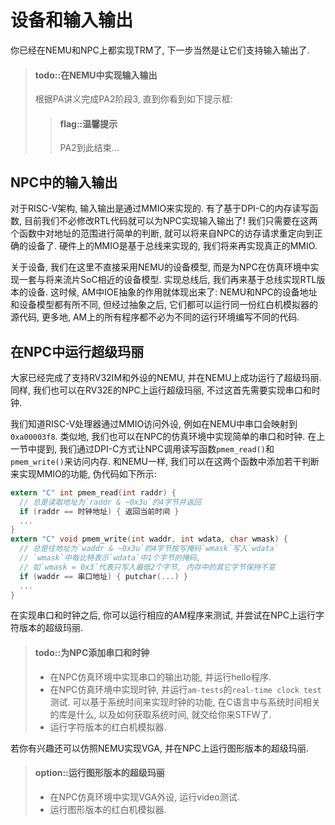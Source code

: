 # 设备和输入输出

你已经在NEMU和NPC上都实现TRM了, 下一步当然是让它们支持输入输出了.

> #### todo::在NEMU中实现输入输出
> 根据PA讲义完成PA2阶段3, 直到你看到如下提示框:
> > #### flag::温馨提示
> > PA2到此结束...

## NPC中的输入输出

对于RISC-V架构, 输入输出是通过MMIO来实现的.
有了基于DPI-C的内存读写函数, 目前我们不必修改RTL代码就可以为NPC实现输入输出了!
我们只需要在这两个函数中对地址的范围进行简单的判断, 就可以将来自NPC的访存请求重定向到正确的设备了.
硬件上的MMIO是基于总线来实现的, 我们将来再实现真正的MMIO.

关于设备, 我们在这里不直接采用NEMU的设备模型, 而是为NPC在仿真环境中实现一套与将来流片SoC相近的设备模型.
实现总线后, 我们再来基于总线实现RTL版本的设备.
这时候, AM中IOE抽象的作用就体现出来了: NEMU和NPC的设备地址和设备模型都有所不同,
但经过抽象之后, 它们都可以运行同一份红白机模拟器的源代码,
更多地, AM上的所有程序都不必为不同的运行环境编写不同的代码.

## 在NPC中运行超级玛丽

大家已经完成了支持RV32IM和外设的NEMU, 并在NEMU上成功运行了超级玛丽.
同样, 我们也可以在RV32E的NPC上运行超级玛丽, 不过这首先需要实现串口和时钟.

我们知道RISC-V处理器通过MMIO访问外设, 例如在NEMU中串口会映射到`0xa00003f8`.
类似地, 我们也可以在NPC的仿真环境中实现简单的串口和时钟.
在上一节中提到, 我们通过DPI-C方式让NPC调用读写函数`pmem_read()`和`pmem_write()`来访问内存.
和NEMU一样, 我们可以在这两个函数中添加若干判断来实现MMIO的功能, 伪代码如下所示:
```c
extern "C" int pmem_read(int raddr) {
  // 总是读取地址为`raddr & ~0x3u`的4字节并返回
  if (raddr == 时钟地址) { 返回当前时间 }
  ...
}
extern "C" void pmem_write(int waddr, int wdata, char wmask) {
  // 总是往地址为`waddr & ~0x3u`的4字节按写掩码`wmask`写入`wdata`
  // `wmask`中每比特表示`wdata`中1个字节的掩码,
  // 如`wmask = 0x3`代表只写入最低2个字节, 内存中的其它字节保持不变
  if (waddr == 串口地址) { putchar(...) }
  ...
}
```

在实现串口和时钟之后, 你可以运行相应的AM程序来测试,
并尝试在NPC上运行字符版本的超级玛丽.

> #### todo::为NPC添加串口和时钟
> * 在NPC仿真环境中实现串口的输出功能, 并运行hello程序.
> * 在NPC仿真环境中实现时钟, 并运行`am-tests`的`real-time clock test`测试.
>   可以基于系统时间来实现时钟的功能, 在C语言中与系统时间相关的库是什么,
>   以及如何获取系统时间, 就交给你来STFW了.
> * 运行字符版本的红白机模拟器.

若你有兴趣还可以仿照NEMU实现VGA, 并在NPC上运行图形版本的超级玛丽.

<!-- -->
> #### option::运行图形版本的超级玛丽
> * 在NPC仿真环境中实现VGA外设, 运行video测试.
> * 运行图形版本的红白机模拟器.
